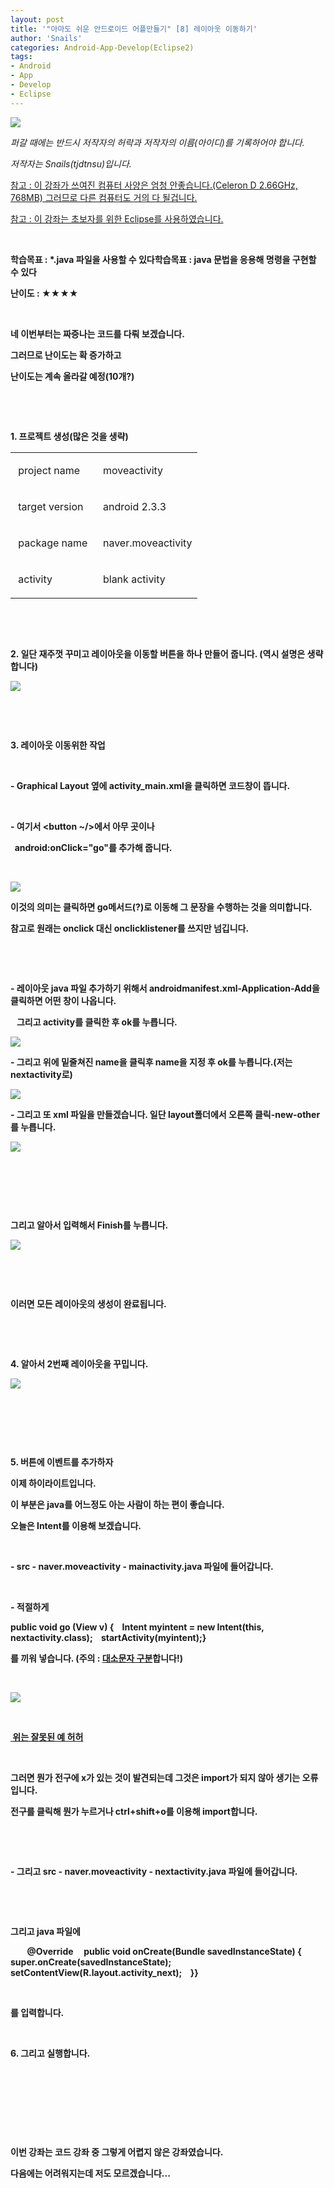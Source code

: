 ```yaml
---
layout: post
title: '"아마도 쉬운 안드로이드 어플만들기" [8] 레이아웃 이동하기'
author: 'Snails'
categories: Android-App-Develop(Eclipse2)
tags:
- Android
- App
- Develop
- Eclipse
---
```



<script> location.href='https://cafe.naver.com/develoid/245345' ; </script>

<p><img src="https://dthumb-phinf.pstatic.net/?src=%22http%3A%2F%2Fblogfiles.naver.net%2F20130517_266%2Ftjdtnsu_1368772568157vEMv8_JPEG%2Fand.jpg%22&amp;type=cafe_wa740"></p><p><i>퍼갈 때에는 반드시 저작자의 허락과 저작자의 이름(아이디)를 기록하어야 합니다.</i></p><p><i>저작자는 Snails(tjdtnsu)입니다.</i></p><p><u>참고 : 이 강좌가 쓰여진 컴퓨터 사양은 엄청 안좋습니다.(Celeron D 2.66GHz, 768MB) 그러므로 다른 컴퓨터도 거의 다 될겁니다.</u>&nbsp;</p><p><u>참고 : 이 강좌는 초보자를 위한 Eclipse를 사용하였습니다.</u></p><p>&nbsp;</p><p><b>학습목표 : *.java 파일을 사용할 수 있다</b><b><b>학습목표 : java 문법을 응용해 명령을 구현할 수 있다</b></p><p><b>난이도 : ★</b><b>★</b><b>★</b><b>★</b></p><p>&nbsp;</p><p><b><b></b></p><p>네 이번부터는 짜증나는 코드를 다뤄 보겠습니다.</p><p>그러므로 난이도는 확 증가하고</p><p>난이도는 계속 올라갈 예정(10개?)</p><p>&nbsp;</p><p>&nbsp;</p><p>1. 프로젝트 생성(많은 것을 생략)</p><table><tbody><tr><td ><p>&nbsp;project name&nbsp;</p></td><td ><p>&nbsp;moveactivity</p></td></tr><tr><td ><p>&nbsp;target version&nbsp;</p></td><td ><p>&nbsp;android 2.3.3&nbsp;</p></td></tr><tr><td ><p>&nbsp;package name&nbsp;</p></td><td ><p>&nbsp;naver.moveactivity</p></td></tr><tr><td ><p>&nbsp;activity</p></td><td ><p>&nbsp;blank activity</p></td></tr></tbody></table><p>&nbsp;</p><p>&nbsp;</p><p>2. 일단 재주껏 꾸미고 레이아웃을 이동할 버튼을 하나 만들어 줍니다. (역시 설명은 생략합니다)&nbsp;</p><p><img src="https://dthumb-phinf.pstatic.net/?src=%22http%3A%2F%2Fblogfiles.naver.net%2F20130517_14%2Ftjdtnsu_1368773344659o3p9W_JPEG%2F%25C1%25A6%25B8%25F1_%25BE%25F8%25C0%25BD.JPG%22&amp;type=cafe_wa740"></p><p>&nbsp;</p><p>&nbsp;</p><p>3. 레이아웃 이동위한 작업&nbsp;</p><p>&nbsp;</p><p>- Graphical Layout 옆에 activity_main.xml을 클릭하면 코드창이 뜹니다.</p><p>&nbsp;</p><p>- 여기서 &lt;button ~/&gt;에서 아무 곳이나&nbsp;</p><p>&nbsp; android:onClick="go"를 추가해 줍니다.</p><p>&nbsp;</p><p><img src="https://dthumb-phinf.pstatic.net/?src=%22http%3A%2F%2Fblogfiles.naver.net%2F20130517_110%2Ftjdtnsu_1368773729737gHoJQ_JPEG%2F%25C1%25A6%25B8%25F1_%25BE%25F8%25C0%25BD.JPG%22&amp;type=cafe_wa740"></p><p>이것의 의미는 클릭하면 go메서드(?)로 이동해 그 문장을 수행하는 것을 의미합니다.</p><p>참고로 원래는 onclick 대신 onclicklistener를 쓰지만 넘깁니다.</p><p>&nbsp;</p><p>&nbsp;</p><p>- 레이아웃 java 파일 추가하기 위해서 androidmanifest.xml-Application-Add을 클릭하면 어떤 창이 나옵니다.</p><p>&nbsp;&nbsp; 그리고 activity를 클릭한 후 ok를 누릅니다.&nbsp;</p><p><img src="https://dthumb-phinf.pstatic.net/?src=%22http%3A%2F%2Fblogfiles.naver.net%2F20130517_50%2Ftjdtnsu_1368774124699d9wgG_JPEG%2F%25C1%25A6%25B8%25F1_%25BE%25F8%25C0%25BD.JPG%22&amp;type=cafe_wa740"></p><p>- 그리고 위에 밑줄쳐진 name을 클릭후 name을 지정 후 ok를 누릅니다.(저는 nextactivity로)</p><p><img src="https://dthumb-phinf.pstatic.net/?src=%22http%3A%2F%2Fblogfiles.naver.net%2F20130517_296%2Ftjdtnsu_1368774217296CU97t_JPEG%2F%25C1%25A6%25B8%25F1_%25BE%25F8%25C0%25BD.JPG%22&amp;type=cafe_wa740"></p><p>- 그리고 또 xml 파일을 만들겠습니다. 일단 layout폴더에서 오른쪽 클릭-new-other를 누릅니다.</p><p><img src="https://dthumb-phinf.pstatic.net/?src=%22http%3A%2F%2Fblogfiles.naver.net%2F20130517_162%2Ftjdtnsu_13687743564567PrRq_JPEG%2F%25C1%25A6%25B8%25F1_%25BE%25F8%25C0%25BD.JPG%22&amp;type=cafe_wa740"></p><p>&nbsp;</p><p>&nbsp;</p><p>&nbsp;</p><p>그리고 알아서 입력해서 Finish를 누릅니다.</p><p><img src="https://dthumb-phinf.pstatic.net/?src=%22http%3A%2F%2Fblogfiles.naver.net%2F20130517_275%2Ftjdtnsu_1368774571155nqM5o_JPEG%2F%25C1%25A6%25B8%25F1_%25BE%25F8%25C0%25BD.JPG%22&amp;type=cafe_wa740"></p><p>&nbsp;</p><p>&nbsp;</p><p>이러면 모든 레이아웃의 생성이 완료됩니다.</p><p>&nbsp;</p><p>&nbsp;</p><p>4. 알아서 2번째 레이아웃을 꾸밉니다.</p><p><img src="https://dthumb-phinf.pstatic.net/?src=%22http%3A%2F%2Fblogfiles.naver.net%2F20130517_199%2Ftjdtnsu_1368774827788Dkx3Q_JPEG%2F%25C1%25A6%25B8%25F1_%25BE%25F8%25C0%25BD.JPG%22&amp;type=cafe_wa740"></p><p>&nbsp;</p><p>&nbsp;</p><p>&nbsp;</p><p>5. 버튼에 이벤트를 추가하자</p><p>이제 하이라이트입니다.</p><p>이 부분은 java를 어느정도 아는 사람이 하는 편이 좋습니다.</p><p>오늘은 Intent를 이용해 보겠습니다.</p><p>&nbsp;</p><p>- src - naver.moveactivity - mainactivity.java 파일에 들어갑니다.&nbsp;</p><p>&nbsp;</p><p>- 적절하게 &nbsp;</p><p>public void go (View v) {<b>&nbsp;&nbsp;&nbsp; Intent myintent = new Intent(this, nextactivity.class);<b>&nbsp;&nbsp;&nbsp; startActivity(myintent);<b>}</p><p>를 끼워 넣습니다. (주의 : <u><b>대소문자 구분</b></u>합니다!)</p><p>&nbsp;</p><p><img src="https://dthumb-phinf.pstatic.net/?src=%22http%3A%2F%2Fblogfiles.naver.net%2F20130517_2%2Ftjdtnsu_1368775216491guBjp_JPEG%2F%25C1%25A6%25B8%25F1_%25BE%25F8%25C0%25BD.JPG%22&amp;type=cafe_wa740"></p><p>&nbsp;</p><p><u>&nbsp;위는 잘못된 예 허허<b></u></p><p>&nbsp;</p><p>그러면 뭔가 전구에 x가 있는 것이 발견되는데 그것은 import가 되지 않아 생기는 오류입니다.</p><p>전구를 클릭해 뭔가 누르거나 ctrl+shift+o를 이용해 import합니다.&nbsp;</p><p>&nbsp;</p><p>&nbsp;</p><p>- 그리고 src - naver.moveactivity - nextactivity.java 파일에 들어갑니다.</p><p>&nbsp;</p><p>&nbsp;</p><p>그리고 java 파일에</p><b><p>&nbsp;&nbsp;&nbsp; <b>&nbsp;&nbsp;&nbsp; @Override <b>&nbsp;&nbsp;&nbsp; public void onCreate(Bundle savedInstanceState) {<b>&nbsp;&nbsp;&nbsp; &nbsp;&nbsp;&nbsp; super.onCreate(savedInstanceState);<b>&nbsp;&nbsp;&nbsp; &nbsp;&nbsp;&nbsp; setContentView(R.layout.activity_next);<b>&nbsp;&nbsp;&nbsp; }<b>}</p><p>&nbsp;</p><p>를 입력합니다.</p><p>&nbsp;</p><p>6. 그리고 실행합니다.</p><p>&nbsp;</p><p>&nbsp;</p><p>&nbsp;</p><p>&nbsp;</p><p>이번 강좌는 코드 강좌 중 그렇게 어렵지 않은 강좌였습니다.</p><p>다음에는 어려워지는데 저도 모르겠습니다...&nbsp;</p>
